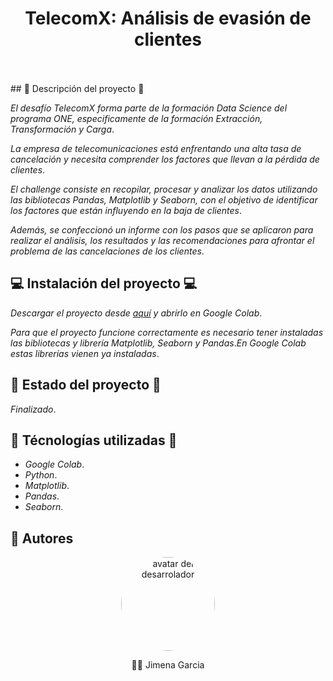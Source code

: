 <div align='center'>
    <h1 align='center' style="font-weight: bold;">TelecomX: Análisis de evasión de clientes</h1>
    <br>
    <br>
</div>
## 🛫 Descripción del proyecto 🛫

_El desafío TelecomX forma parte de la formación Data Science del programa ONE, especificamente de la formación Extracción, Transformación y Carga_. 

_La empresa de telecomunicaciones está enfrentando una alta tasa de cancelación y necesita comprender los factores que llevan a la pérdida de clientes_. 

_El challenge consiste en recopilar, procesar y analizar los datos utilizando las bibliotecas Pandas, Matplotlib y Seaborn, con el objetivo de identificar los factores que están influyendo en la baja de clientes_.

_Además, se confeccionó un informe con los pasos que se aplicaron para realizar el análisis, los resultados y las recomendaciones para afrontar el problema de las cancelaciones de los clientes_.

## 💻 Instalación del proyecto 💻

_Descargar el proyecto desde <a href='https://github.com/JGarcia575/challenge_telecomX/archive/refs/heads/main.zip'>aquí</a> y abrirlo en Google Colab_.

_Para que el proyecto funcione correctamente es necesario tener instaladas las bibliotecas y librería Matplotlib, Seaborn y Pandas_._En Google Colab estas librerías vienen ya instaladas_. 

## 🚧 Estado del proyecto 🚧

_Finalizado_.

## 🔨 Técnologías utilizadas 🔨
- _Google Colab_.
- _Python_.
- _Matplotlib_.
- _Pandas_.
-  _Seaborn_.

## 👋 Autores

<div align='center'>
    <a href='https://github.com/JGarcia575' target='_black' > 
        <img src='https://avatars.githubusercontent.com/u/117136042?s=400&u=083db4dfa6af573f7b2be50d713b584ab6645c52&v=4" width=115><br><sub>The Lazy Cat</sub>' alt='avatar del desarrolador' height='150px' style="border-radius: 50%;"></img>
    </a>
    <p>👋👋 Jimena Garcia</p>   

</div> 
